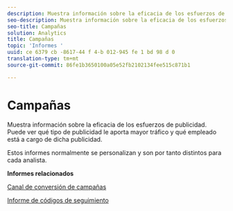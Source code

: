 ```yaml
---
description: Muestra información sobre la eficacia de los esfuerzos de publicidad. Puede ver qué tipo de publicidad le aporta mayor tráfico y qué empleado está a cargo de dicha publicidad.
seo-description: Muestra información sobre la eficacia de los esfuerzos de publicidad. Puede ver qué tipo de publicidad le aporta mayor tráfico y qué empleado está a cargo de dicha publicidad.
seo-title: Campañas
solution: Analytics
title: Campañas
topic: 'Informes '
uuid: ce 6379 cb -8617-44 f 4-b 012-945 fe 1 bd 98 d 0
translation-type: tm+mt
source-git-commit: 86fe1b3650100a05e52fb2102134fee515c871b1

---
```



# Campañas

Muestra información sobre la eficacia de los esfuerzos de publicidad. Puede ver qué tipo de publicidad le aporta mayor tráfico y qué empleado está a cargo de dicha publicidad.

Estos informes normalmente se personalizan y son por tanto distintos para cada analista.

**Informes relacionados**

[Canal de conversión de campañas](../../../components/c-variables/dimensionslist/reports-campaign-conversion-funnel.md#concept_DEF0050F45F74EC8BB08CDA03BB03A59)

[Informe de códigos de seguimiento](../../../components/c-variables/dimensionslist/reports-tracking-codes.md#concept_CBCAE87060BC4BE1A335DDCA6F4396FB)
